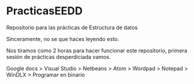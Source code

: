 # PracticasEEDD
Repositorio para las prácticas de Estructura de datos

Sinceramente, no se que haces leyendo esto.

Nos tiramos como 2 horas para hacer funcionar este repositorio, primera sesión de prácticas desperdiciada vamos.

Google docs > Visual Studio > Netbeans > Atom > Wordpad > Notepad > WinDLX > Programar en binario
